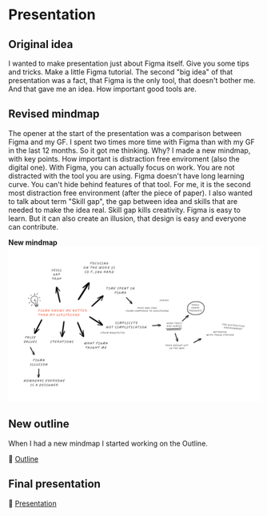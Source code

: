 # Presentation
## Original idea
I wanted to make presentation just about Figma itself. Give you some tips and tricks. Make a little Figma tutorial. The second "big idea" of that presentation was a fact, that Figma is the only tool, that doesn't bother me. And that gave me an idea. How important good tools are.

## Revised mindmap
The opener at the start of the presentation was a comparison between Figma and my GF. I spent two times more time with Figma than with my GF in the last 12 months. So it got me thinking. Why? 
I made a new mindmap, with key points. How important is distraction free enviroment (also the digital one). With Figma, you can actually focus on work. You are not distracted with the tool you are using. Figma doesn't have long learning curve. You can't hide behind features of that tool.
For me, it is the second most distraction free environment (after the piece of paper). I also wanted to talk about term "Skill gap", the gap between idea and skills that are needed to make the idea real. Skill gap kills creativity. Figma is easy to learn. But it can also create an illusion, that design is easy and everyone can contribute.

**New mindmap**
![Mindmap](/images/MINDMAP.png)

## New outline
When I had a new mindmap I started working on the Outline.

🔗 [Outline](/04-Storytelling/Outline.md)

## Final presentation

🔗 [Presentation](/images/English_presentation_final.pdf)
